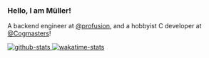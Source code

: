 [my-link]: https://github.com/lcsmuller
[github-stats]: https://github-readme-stats-git-masterorgs-github-readme-stats-team.vercel.app/api?username=lcsmuller&include_orgs=true&count_private=true&include_all_commits=true&show_icons=true&theme=transparent&disable_animations=true
[wakatime-stats]: https://github-readme-stats.vercel.app/api/wakatime?username=lcsmuller&display_format=percent&custom_title=Top%20Languages%20(last%207%20days)&layout=compact&theme=transparent&disable_animations=true

### Hello, I am Müller!

A backend engineer at [@profusion](https://github.com/profusion), and a hobbyist C developer at [@Cogmasters](https://github.com/Cogmasters)!

[ ![github-stats][] ][my-link]
[ ![wakatime-stats][] ][my-link]
